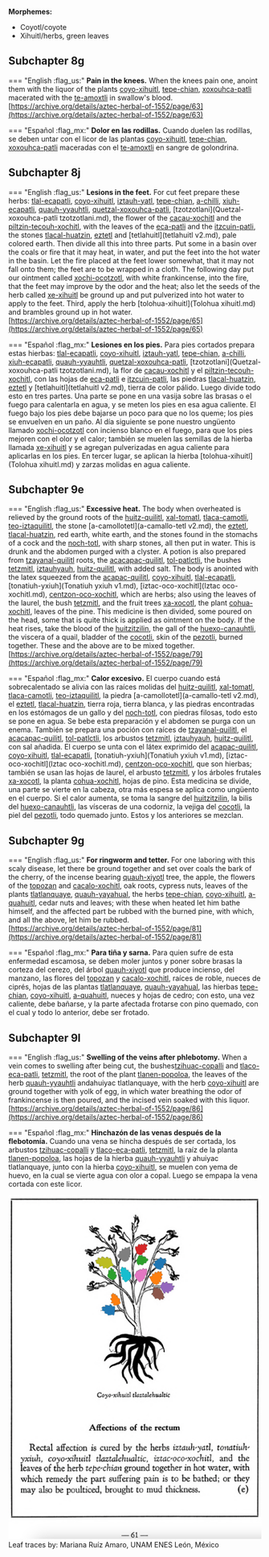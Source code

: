 
**Morphemes:**

- Coyotl/coyote
- Xihuitl/herbs, green leaves

## Subchapter 8g  

=== "English :flag_us:"
    **Pain in the knees.** When the knees pain one, anoint them with the liquor of the plants [coyo-xihuitl](Coyo-xihuitl.md), [tepe-chian](Tepe-chian.md), [xoxouhca-patli](xoxouhca-patli.md) macerated with the [te-amoxtli](Te-amoxtli.md) in swallow's blood.  
    [https://archive.org/details/aztec-herbal-of-1552/page/63](https://archive.org/details/aztec-herbal-of-1552/page/63)  


=== "Español :flag_mx:"
    **Dolor en las rodillas.** Cuando duelen las rodillas, se deben untar con el licor de las plantas [coyo-xihuitl](Coyo-xihuitl.md), [tepe-chian](Tepe-chian.md), [xoxouhca-patli](xoxouhca-patli.md) maceradas con el [te-amoxtli](Te-amoxtli.md) en sangre de golondrina.  

## Subchapter 8j  

=== "English :flag_us:"
    **Lesions in the feet.** For cut feet prepare these herbs: [tlal-ecapatli](Tlal-ecapatli.md), [coyo-xihuitl](Coyo-xihuitl.md), [iztauh-yatl](Iztauyattl.md), [tepe-chian](Tepe-chian.md), [a-chilli](A-chilli.md), [xiuh-ecapatli](Eca-patli.md), [quauh-yyauhtli](Quauh-yyauhtli.md), [quetzal-xoxouhca-patli](Quetzal-xoxouca-patli.md), [tzotzotlani](Quetzal-xoxouhca-patli tzotzotlani.md), the flower of the [cacau-xochitl](Cacaua-xochitl.md) and the [piltzin-tecouh-xochitl](Piltzinte-couh-xochitl.md), with the leaves of the [eca-patli](Eca-patli.md) and the [itzcuin-patli](Itzquin-patli.md), the stones [tlacal-huatzin](tlacal-huatzin.md), [eztetl](eztetl.md) and [tetlahuitl](tetlahuitl v2.md), pale colored earth. Then divide all this into three parts. Put some in a basin over the coals or fire that it may heat, in water, and put the feet into the hot water in the basin. Let the fire placed at the feet lower somewhat, that it may not fall onto them; the feet are to be wrapped in a cloth. The following day put our ointment called [xochi-ocotzotl](xochi-ocotzotl.md), with white frankincense, into the fire, that the feet may improve by the odor and the heat; also let the seeds of the herb called [xe-xihuitl](Xe-xihuitl.md) be ground up and put pulverized into hot water to apply to the feet. Third, apply the herb [tolohua-xihuitl](Tolohua xihuitl.md) and brambles ground up in hot water.  
    [https://archive.org/details/aztec-herbal-of-1552/page/65](https://archive.org/details/aztec-herbal-of-1552/page/65)  


=== "Español :flag_mx:"
    **Lesiones en los pies.** Para pies cortados prepara estas hierbas: [tlal-ecapatli](Tlal-ecapatli.md), [coyo-xihuitl](Coyo-xihuitl.md), [iztauh-yatl](Iztauyattl.md), [tepe-chian](Tepe-chian.md), [a-chilli](A-chilli.md), [xiuh-ecapatli](Eca-patli.md), [quauh-yyauhtli](Quauh-yyauhtli.md), [quetzal-xoxouhca-patli](Quetzal-xoxouca-patli.md), [tzotzotlani](Quetzal-xoxouhca-patli tzotzotlani.md), la flor de [cacau-xochitl](Cacaua-xochitl.md) y el [piltzin-tecouh-xochitl](Piltzinte-couh-xochitl.md), con las hojas de [eca-patli](Eca-patli.md) e [itzcuin-patli](Itzquin-patli.md), las piedras [tlacal-huatzin](tlacal-huatzin.md), [eztetl](eztetl.md) y [tetlahuitl](tetlahuitl v2.md), tierra de color pálido. Luego divide todo esto en tres partes. Una parte se pone en una vasija sobre las brasas o el fuego para calentarla en agua, y se meten los pies en esa agua caliente. El fuego bajo los pies debe bajarse un poco para que no los queme; los pies se envuelven en un paño. Al día siguiente se pone nuestro ungüento llamado [xochi-ocotzotl](xochi-ocotzotl.md) con incienso blanco en el fuego, para que los pies mejoren con el olor y el calor; también se muelen las semillas de la hierba llamada [xe-xihuitl](Xe-xihuitl.md) y se agregan pulverizadas en agua caliente para aplicarlas en los pies. En tercer lugar, se aplican la hierba [tolohua-xihuitl](Tolohua xihuitl.md) y zarzas molidas en agua caliente.  

## Subchapter 9e  

=== "English :flag_us:"
    **Excessive heat.** The body when overheated is relieved by the ground roots of the [huitz-quilitl](Huitz-quilitl.md), [xal-tomatl](Xal-tomatl.md), [tlaca-camotli](Tlaca-camotli.md), [teo-iztaquilitl](Teo-iztaquilitl.md), the stone [a-camollotetl](a-camallo-tetl v2.md), the [eztetl](eztetl.md), [tlacal-huatzin](tlacal-huatzin.md), red earth, white earth, and the stones found in the stomachs of a cock and the [noch-totl](noch-tototl.md), with sharp stones, all then put in water. This is drunk and the abdomen purged with a clyster. A potion is also prepared from [tzayanal-quilitl](Tzayanal-quilitl.md) roots, the [acacapac-quilitl](Aca-capac-quilitl.md), [tol-patlctli](Tol-patlactli.md), the bushes [tetzmitl](Tetzmitl.md), [iztauhyauh](Iztauyattl.md), [huitz-quilitl](Huitz-quilitl.md), with added salt. The body is anointed with the latex squeezed from the [acapac-quilitl](Aca-capac-quilitl.md), [coyo-xihuitl](Coyo-xihuitl.md), [tlal-ecapatli](Tlal-ecapatli.md), [tonatiuh-yxiuh](Tonatiuh yxiuh v1.md), [iztac-oco-xochitl](Iztac oco-xochitl.md), [centzon-oco-xochitl](Centzon-oco-xochitl.md), which are herbs; also using the leaves of the laurel, the bush [tetzmitl](Tetzmitl.md), and the fruit trees [xa-xocotl](Xa-xocotl.md), the plant [cohua-xochitl](Cohua-xochitl.md), leaves of the pine. This medicine is then divided, some poured on the head, some that is quite thick is applied as ointment on the body. If the heat rises, take the blood of the [huitzitzilin](huitzitzilin.md), the gall of the [huexo-canauhtli](huexo-canauhtli.md), the viscera of a quail, bladder of the [cocotli](cocotli.md), skin of the [pezotli](pezotli.md), burned together. These and the above are to be mixed together.  
    [https://archive.org/details/aztec-herbal-of-1552/page/79](https://archive.org/details/aztec-herbal-of-1552/page/79)  


=== "Español :flag_mx:"
    **Calor excesivo.** El cuerpo cuando está sobrecalentado se alivia con las raíces molidas del [huitz-quilitl](Huitz-quilitl.md), [xal-tomatl](Xal-tomatl.md), [tlaca-camotli](Tlaca-camotli.md), [teo-iztaquilitl](Teo-iztaquilitl.md), la piedra [a-camollotetl](a-camallo-tetl v2.md), el [eztetl](eztetl.md), [tlacal-huatzin](tlacal-huatzin.md), tierra roja, tierra blanca, y las piedras encontradas en los estómagos de un gallo y del [noch-totl](noch-tototl.md), con piedras filosas, todo esto se pone en agua. Se bebe esta preparación y el abdomen se purga con un enema. También se prepara una poción con raíces de [tzayanal-quilitl](Tzayanal-quilitl.md), el [acacapac-quilitl](Aca-capac-quilitl.md), [tol-patlctli](Tol-patlactli.md), los arbustos [tetzmitl](Tetzmitl.md), [iztauhyauh](Iztauyattl.md), [huitz-quilitl](Huitz-quilitl.md), con sal añadida. El cuerpo se unta con el látex exprimido del [acapac-quilitl](Aca-capac-quilitl.md), [coyo-xihuitl](Coyo-xihuitl.md), [tlal-ecapatli](Tlal-ecapatli.md), [tonatiuh-yxiuh](Tonatiuh yxiuh v1.md), [iztac-oco-xochitl](Iztac oco-xochitl.md), [centzon-oco-xochitl](Centzon-oco-xochitl.md), que son hierbas; también se usan las hojas de laurel, el arbusto [tetzmitl](Tetzmitl.md), y los árboles frutales [xa-xocotl](Xa-xocotl.md), la planta [cohua-xochitl](Cohua-xochitl.md), hojas de pino. Esta medicina se divide, una parte se vierte en la cabeza, otra más espesa se aplica como ungüento en el cuerpo. Si el calor aumenta, se toma la sangre del [huitzitzilin](huitzitzilin.md), la bilis del [huexo-canauhtli](huexo-canauhtli.md), las vísceras de una codorniz, la vejiga del [cocotli](cocotli.md), la piel del [pezotli](pezotli.md), todo quemado junto. Estos y los anteriores se mezclan.  

## Subchapter 9g  

=== "English :flag_us:"
    **For ringworm and tetter.** For one laboring with this scaly disease, let there be ground together and set over coals the bark of the cherry, of the incense bearing [quauh-xiyotl](Quauh-xiyotl.md) tree, the apple, the flowers of the [topozan](Topozan.md) and [cacalo-xochitl](Cacalo-xochitl.md), oak roots, cypress nuts, leaves of the plants [tlatlanquaye](Tlatlanquaye.md), [quauh-yayahual](Quauh-yayahual.md), the herbs [tepe-chian](Tepe-chian.md), [coyo-xihuitl](Coyo-xihuitl.md), [a-quahuitl](A-quahuitl.md), cedar nuts and leaves; with these when heated let him bathe himself, and the affected part be rubbed with the burned pine, with which, and all the above, let him be rubbed.  
    [https://archive.org/details/aztec-herbal-of-1552/page/81](https://archive.org/details/aztec-herbal-of-1552/page/81)  


=== "Español :flag_mx:"
    **Para tiña y sarna.** Para quien sufre de esta enfermedad escamosa, se deben moler juntos y poner sobre brasas la corteza del cerezo, del árbol [quauh-xiyotl](Quauh-xiyotl.md) que produce incienso, del manzano, las flores del [topozan](Topozan.md) y [cacalo-xochitl](Cacalo-xochitl.md), raíces de roble, nueces de ciprés, hojas de las plantas [tlatlanquaye](Tlatlanquaye.md), [quauh-yayahual](Quauh-yayahual.md), las hierbas [tepe-chian](Tepe-chian.md), [coyo-xihuitl](Coyo-xihuitl.md), [a-quahuitl](A-quahuitl.md), nueces y hojas de cedro; con esto, una vez caliente, debe bañarse, y la parte afectada frotarse con pino quemado, con el cual y todo lo anterior, debe ser frotado.  

## Subchapter 9l  

=== "English :flag_us:"
    **Swelling of the veins after phlebotomy.** When a vein comes to swelling after being cut, the bushes[tzihuac-copalli](Tzihuac-copalli.md) and [tlaco-eca-patli](Tlaco-ecapatli.md), [tetzmitl](Tetzmitl.md), the root of the plant [tlanen-popoloa](Tla-nen-popoloua.md), the leaves of the herb [quauh-yyauhtli](Quauh-yyauhtli.md) andahuiyac tlatlanquaye, with the herb [coyo-xihuitl](Coyo-xihuitl.md) are ground together with yolk of egg, in which water breathing the odor of frankincense is then poured, and the incised vein soaked with this liquor.  
    [https://archive.org/details/aztec-herbal-of-1552/page/86](https://archive.org/details/aztec-herbal-of-1552/page/86)  


=== "Español :flag_mx:"
    **Hinchazón de las venas después de la flebotomía.** Cuando una vena se hincha después de ser cortada, los arbustos [tzihuac-copalli](Tzihuac-copalli.md) y [tlaco-eca-patli](Tlaco-ecapatli.md), [tetzmitl](Tetzmitl.md), la raíz de la planta [tlanen-popoloa](Tla-nen-popoloua.md), las hojas de la hierba [quauh-yyauhtli](Quauh-yyauhtli.md) y ahuiyac tlatlanquaye, junto con la hierba [coyo-xihuitl](Coyo-xihuitl.md), se muelen con yema de huevo, en la cual se vierte agua con olor a copal. Luego se empapa la vena cortada con este licor.  

![M_ID085_p061_01_Coyo-xihuitl.png](assets/M_ID085_p061_01_Coyo-xihuitl.png)  
Leaf traces by: Mariana Ruíz Amaro, UNAM ENES León, México  
